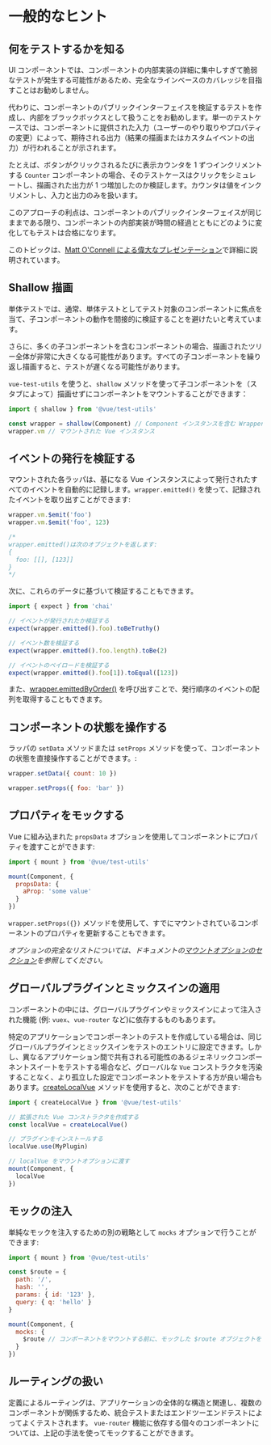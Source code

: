 # 一般的なヒント

## 何をテストするかを知る

UI コンポーネントでは、コンポーネントの内部実装の詳細に集中しすぎて脆弱なテストが発生する可能性があるため、完全なラインベースのカバレッジを目指すことはお勧めしません。

代わりに、コンポーネントのパブリックインターフェイスを検証するテストを作成し、内部をブラックボックスとして扱うことをお勧めします。単一のテストケースでは、コンポーネントに提供された入力（ユーザーのやり取りやプロパティの変更）によって、期待される出力（結果の描画またはカスタムイベントの出力）が行われることが示されます。

たとえば、ボタンがクリックされるたびに表示カウンタを 1 ずつインクリメントする `Counter` コンポーネントの場合、そのテストケースはクリックをシミュレートし、描画された出力が 1 つ増加したのか検証します。カウンタは値をインクリメントし、入力と出力のみを扱います。

このアプローチの利点は、コンポーネントのパブリックインターフェイスが同じままである限り、コンポーネントの内部実装が時間の経過とともにどのように変化してもテストは合格になります。

このトピックは、[Matt O'Connell による偉大なプレゼンテーション](http://slides.com/mattoconnell/deck#/)で詳細に説明されています。

## Shallow 描画

単体テストでは、通常、単体テストとしてテスト対象のコンポーネントに焦点を当て、子コンポーネントの動作を間接的に検証することを避けたいと考えています。

さらに、多くの子コンポーネントを含むコンポーネントの場合、描画されたツリー全体が非常に大きくなる可能性があります。すべての子コンポーネントを繰り返し描画すると、テストが遅くなる可能性があります。

`vue-test-utils` を使うと、`shallow` メソッドを使って子コンポーネントを（スタブによって）描画せずにコンポーネントをマウントすることができます：

```js
import { shallow } from '@vue/test-utils'

const wrapper = shallow(Component) // Component インスタンスを含む Wrapper を返します。
wrapper.vm // マウントされた Vue インスタンス
```

## イベントの発行を検証する

マウントされた各ラッパは、基になる Vue インスタンスによって発行されたすべてのイベントを自動的に記録します。`wrapper.emitted()` を使って、記録されたイベントを取り出すことができます:

``` js
wrapper.vm.$emit('foo')
wrapper.vm.$emit('foo', 123)

/*
wrapper.emitted()は次のオブジェクトを返します:
{
  foo: [[], [123]]
}
*/
```

次に、これらのデータに基づいて検証することもできます。

``` js
import { expect } from 'chai'

// イベントが発行されたか検証する
expect(wrapper.emitted().foo).toBeTruthy()

// イベント数を検証する
expect(wrapper.emitted().foo.length).toBe(2)

// イベントのペイロードを検証する
expect(wrapper.emitted().foo[1]).toEqual([123])
```

また、[wrapper.emittedByOrder()](../api/wrapper/emittedByOrder.md) を呼び出すことで、発行順序のイベントの配列を取得することもできます。

## コンポーネントの状態を操作する

ラッパの `setData` メソッドまたは `setProps` メソッドを使って、コンポーネントの状態を直接操作することができます。:

```js
wrapper.setData({ count: 10 })

wrapper.setProps({ foo: 'bar' })
```

## プロパティをモックする

Vue に組み込まれた `propsData` オプションを使用してコンポーネントにプロパティを渡すことができます:

```js
import { mount } from '@vue/test-utils'

mount(Component, {
  propsData: {
    aProp: 'some value'
  }
})
```

`wrapper.setProps({})` メソッドを使用して、すでにマウントされているコンポーネントのプロパティを更新することもできます。

*オプションの完全なリストについては、ドキュメントの[マウントオプションのセクション](../api/options.md)を参照してください。*

## グローバルプラグインとミックスインの適用

コンポーネントの中には、グローバルプラグインやミックスインによって注入された機能 (例: `vuex`、`vue-router` など)に依存するものもあります。

特定のアプリケーションでコンポーネントのテストを作成している場合は、同じグローバルプラグインとミックスインをテストのエントリに設定できます。しかし、異なるアプリケーション間で共有される可能性のあるジェネリックコンポーネントスイートをテストする場合など、グローバルな `Vue` コンストラクタを汚染することなく、より孤立した設定でコンポーネントをテストする方が良い場合もあります。[createLocalVue](../api/createLocalVue.md) メソッドを使用すると、次のことができます:

``` js
import { createLocalVue } from '@vue/test-utils'

// 拡張された Vue コンストラクタを作成する
const localVue = createLocalVue()

// プラグインをインストールする
localVue.use(MyPlugin)

// localVue をマウントオプションに渡す
mount(Component, {
  localVue
})
```

## モックの注入

単純なモックを注入するための別の戦略として `mocks` オプションで行うことができます:

```js
import { mount } from '@vue/test-utils'

const $route = {
  path: '/',
  hash: '',
  params: { id: '123' },
  query: { q: 'hello' }
}

mount(Component, {
  mocks: {
    $route // コンポーネントをマウントする前に、モックした $route オブジェクトを Vue インスタンスに追加します。
  }
})
```

## ルーティングの扱い

定義によるルーティングは、アプリケーションの全体的な構造と関連し、複数のコンポーネントが関係するため、統合テストまたはエンドツーエンドテストによってよくテストされます。
`vue-router` 機能に依存する個々のコンポーネントについては、上記の手法を使ってモックすることができます。
